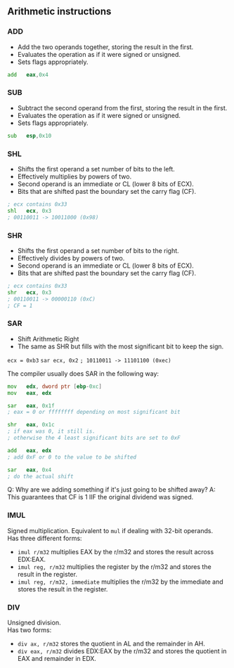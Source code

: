 ## Arithmetic instructions

### ADD
- Add the two operands together, storing the result in the first.
- Evaluates the operation as if it were signed or unsigned.
- Sets flags appropriately.
```asm
add   eax,0x4
```

### SUB
- Subtract the second operand from the first, storing the result in the first.
- Evaluates the operation as if it were signed or unsigned.
- Sets flags appropriately.
```asm
sub   esp,0x10
```

### SHL
- Shifts the first operand a set number of bits to the left.
- Effectively multiplies by powers of two.
- Second operand is an immediate or CL (lower 8 bits of ECX).
- Bits that are shifted past the boundary set the carry flag (CF).
```asm
; ecx contains 0x33
shl   ecx, 0x3
; 00110011 -> 10011000 (0x98)
```

### SHR
- Shifts the first operand a set number of bits to the right.
- Effectively divides by powers of two.
- Second operand is an immediate or CL (lower 8 bits of ECX).
- Bits that are shifted past the boundary set the carry flag (CF).
```asm
; ecx contains 0x33
shr   ecx, 0x3
; 00110011 -> 00000110 (0xC)
; CF = 1
```

### SAR
- Shift Arithmetic Right
- The same as SHR but fills with the most significant bit to keep the sign.

`ecx = 0xb3`
`sar ecx, 0x2`
`; 10110011 -> 11101100 (0xec)`

The compiler usually does SAR in the following way:
```asm
mov   edx, dword ptr [ebp-0xc]
mov   eax, edx

sar   eax, 0x1f 
; eax = 0 or ffffffff depending on most significant bit

shr   eax, 0x1c
; if eax was 0, it still is.
; otherwise the 4 least significant bits are set to 0xF

add   eax, edx
; add 0xF or 0 to the value to be shifted

sar   eax, 0x4
; do the actual shift
```
Q: Why are we adding something if it's just going to be shifted away?
A: This guarantees that CF is 1 IIF the original dividend was signed.


### IMUL
Signed multiplication. Equivalent to `mul` if dealing with 32-bit operands.\
Has three different forms:
- `imul r/m32` multiplies EAX by the r/m32 and stores the result across EDX:EAX.
- `imul reg, r/m32` multiplies the register by the r/m32 and stores the result in the register.
- `imul reg, r/m32, immediate` multiplies the r/m32 by the immediate and stores the result in the register.

### DIV
Unsigned division.\
Has two forms:
- `div ax, r/m32` stores the quotient in AL and the remainder in AH.
- `div eax, r/m32` divides EDX:EAX by the r/m32 and stores the quotient in EAX and remainder in EDX.
